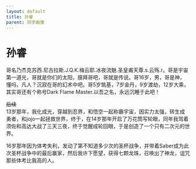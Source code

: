 ```yaml
---
layout: default
title: 孙睿
parent: 同学画像
---
```


# 孙睿

哥名乃杰克苏西.尼古拉斯.J.Q.K.梅云耶.冰夜流魅.圣皇甫天尊.s.云殇.r。哥是宇宙第一道光，哥就是你们的太阳，膜拜哥吧，哥就是传说。哥16岁，男，哥是神，懂吗，凡人？沉寂在哥的幻术中吧。哥5岁筑基，7岁金丹，9岁渡劫，12岁大乘，其实哥还有个称号Dark Flame Master.以吾之名，永远沉睡于此吧！

~~后续~~  
13岁那年，我化成光，穿越到忍界，和悟空一起称霸宇宙，因实力太强，转生成勇者，和jojo一起拯救世界，终于，在14岁那年开启了万花筒写轮眼，同年我驾着须佐和高达大战了三天三夜，终于觉醒成轮回眼，于是创造了一个只有二次元的世界。

16岁那年因为体考失利，发动了第不知道多少次的圣杯战争，并带着Saber成为此次圣杯战争中的最后赢家，然后我许下愿望，获得七颗龙珠，召唤出了神龙，诅咒那些体考比我高的人。
